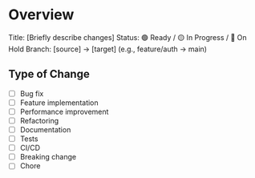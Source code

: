 # Overview

Title: [Briefly describe changes]
Status: 🟢 Ready / 🟡 In Progress / 🔴 On Hold
Branch: [source] → [target] (e.g., feature/auth → main)

## Type of Change

- [ ] Bug fix
- [ ] Feature implementation
- [ ] Performance improvement
- [ ] Refactoring
- [ ] Documentation
- [ ] Tests
- [ ] CI/CD
- [ ] Breaking change
- [ ] Chore
